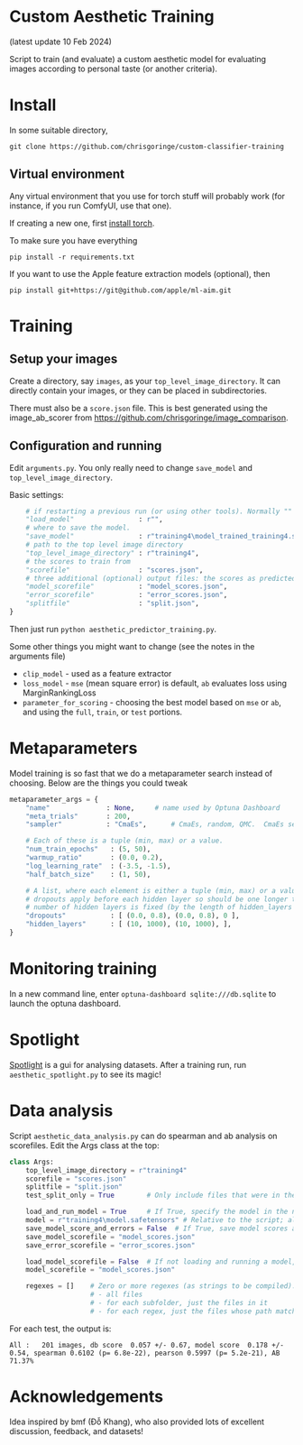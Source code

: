 # Custom Aesthetic Training

(latest update 10 Feb 2024)

Script to train (and evaluate) a custom aesthetic model for evaluating images according to personal taste (or another criteria).

# Install

In some suitable directory,
```
git clone https://github.com/chrisgoringe/custom-classifier-training
```

## Virtual environment

Any virtual environment that you use for torch stuff will probably work (for instance, if you run ComfyUI, use that one).

If creating a new one, first [install torch](https://pytorch.org/get-started/locally/).

To make sure you have everything
```              
pip install -r requirements.txt                                      
```

If you want to use the Apple feature extraction models (optional), then
```
pip install git+https://git@github.com/apple/ml-aim.git
```

# Training

## Setup your images

Create a directory, say `images`, as your `top_level_image_directory`. It can directly contain your images, or they can be placed in subdirectories.

There must also be a `score.json` file. This is best generated using the image_ab_scorer from https://github.com/chrisgoringe/image_comparison.

## Configuration and running

Edit `arguments.py`. You only really need to change `save_model` and `top_level_image_directory`.

Basic settings:

```python
    # if restarting a previous run (or using other tools). Normally "" for training. 
    "load_model"                : r"",
    # where to save the model. 
    "save_model"                : r"training4\model_trained_training4.safetensors",
    # path to the top level image directory
    "top_level_image_directory" : r"training4", 
    # the scores to train from
    "scorefile"                 : "scores.json",
    # three additional (optional) output files: the scores as predicted by the model, the errors (scores - model_scores), and the split (train/test)
    "model_scorefile"           : "model_scores.json",
    "error_scorefile"           : "error_scores.json",
    "splitfile"                 : "split.json",
}
```

Then just run `python aesthetic_predictor_training.py`.

Some other things you might want to change (see the notes in the arguments file)
- `clip_model` - used as a feature extractor
- `loss_model` - `mse` (mean square error) is default, `ab` evaluates loss using MarginRankingLoss
- `parameter_for_scoring` - choosing the best model based on `mse` or `ab`, and using the `full`, `train`, or `test` portions.

# Metaparameters

Model training is so fast that we do a metaparameter search instead of choosing. Below are the things you could tweak
```python
metaparameter_args = {
    "name"              : None,     # name used by Optuna Dashboard
    "meta_trials"       : 200,
    "sampler"           : "CmaEs",      # CmaEs, random, QMC.  CmaEs seems to work best

    # Each of these is a tuple (min, max) or a value.
    "num_train_epochs"   : (5, 50),
    "warmup_ratio"       : (0.0, 0.2),
    "log_learning_rate"  : (-3.5, -1.5),
    "half_batch_size"    : (1, 50),            

    # A list, where each element is either a tuple (min, max) or a value
    # dropouts apply before each hidden layer so should be one longer than hidden layers, but will be automatically padded with zeroes
    # number of hidden layers is fixed (by the length of hidden_layers below, so you can change it, but metaparameter search wont)
    "dropouts"           : [ (0.0, 0.8), (0.0, 0.8), 0 ],
    "hidden_layers"      : [ (10, 1000), (10, 1000), ],
}
```

# Monitoring training

In a new command line, enter `optuna-dashboard sqlite:///db.sqlite` to launch the optuna dashboard.

# Spotlight

[Spotlight](https://github.com/Renumics/spotlight) is a gui for analysing datasets. After a training run, run `aesthetic_spotlight.py` to see its magic!

# Data analysis

Script `aesthetic_data_analysis.py` can do spearman and ab analysis on scorefiles. Edit the Args class at the top:

```python
class Args:
    top_level_image_directory = r"training4"
    scorefile = "scores.json"
    splitfile = "split.json"
    test_split_only = True        # Only include files that were in the 'test' (or eval) split of the training

    load_and_run_model = True     # If True, specify the model in the next line
    model = r"training4\model.safetensors" # Relative to the script; all other files are relative to the top_level_image_directory
    save_model_score_and_errors = False  # If True, save model scores and errors in the next two files
    save_model_scorefile = "model_scores.json"
    save_error_scorefile = "error_scores.json"

    load_model_scorefile = False  # If not loading and running a model, can just load a scorefile
    model_scorefile = "model_scores.json"

    regexes = []    # Zero or more regexes (as strings to be compiled). The analysis will run on (subject to the test_split constraint)
                    # - all files 
                    # - for each subfolder, just the files in it
                    # - for each regex, just the files whose path matches the regex
```

For each test, the output is:
```
All :   201 images, db score  0.057 +/- 0.67, model score  0.178 +/- 0.54, spearman 0.6102 (p= 6.8e-22), pearson 0.5997 (p= 5.2e-21), AB  71.37%
```


# Acknowledgements

Idea inspired by bmf (Đỗ Khang), who also provided lots of excellent discussion, feedback, and datasets!
